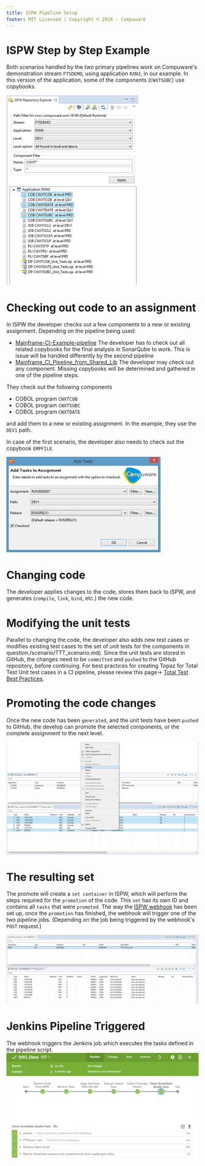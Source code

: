 ```yaml
---
title: ISPW Pipeline Setup
footer: MIT Licensed | Copyright © 2018 - Compuware
---
```


# ISPW Step by Step Example

Both scenarios handled by the two primary pipelines work on Compuware's demonstration stream `FTSDEMO`, using application `RXN3`, in our example. In this version of the application, some of the components (`CWXTSUBC`) use copybooks.

![ISPW repository explorer](../images/ISPW_repository_explorer.png)

# Checking out code to an assignment

In ISPW the developer checks out a few components to a new or existing assignment. Depending on the pipeline being used:

- [Mainframe-CI-Example-pipeline](../../pipelines/basic_example_pipeline.md)
The developer has to check out all related copybooks for the final analysis in SonarQube to work. This is issue will be handled differently by the second pipeline
- [Mainframe_CI_Pipeline_from_Shared_Lib](../../advanced_pipelines/readme.md#mainframe-ci-pipeline-from-shared-lib)
The developer may check out any component. Missing copybooks will be determined and gathered in one of the pipeline steps.

They check out the following components

- COBOL program `CWXTCOB`
- COBOL program `CWXTSUBC`
- COBOL program `CWXTDATE`

and add them to a new or existing assignment. In the example, they use the `DEV1` path.

In case of the first scenario, the developer also needs to check out the copybook `EMPFILE`.

![ISPW checkout](../images/ISPW_checkout.png)

# Changing code

The developer applies changes to the code, stores them back to ISPW, and generates (`compile`, `link`, `bind`, etc.) the new code.

# Modifying the unit tests

Parallel to changing the code, the developer also adds new test cases or modifies existing test cases to the set of unit tests for the components in question./scenario/TTT_scenario.md). Since the unit tests are stored in GitHub, the changes need to be `committed` and `pushed` to the GitHub repository, before continuing.  For best practices for creating Topaz for Total Test Unit test cases in a CI pipeline, please review this page-> [Total Test Best Practices](../ttt/TTT_scenario.md).

# Promoting the code changes

Once the new code has been `generated`, and the unit tests have been `pushed` to GitHub, the develop can promote the selected components, or the complete assignment to the next level.

![ISPW promote](../images/ISPW_promote.png)

# The resulting set

The promote will create a `set container` in ISPW, which will perform the steps required for the `promotion` of the code. This `set` has its own ID and contains all `tasks` that were `promoted`. The way the [ISPW webhook](../../tool_configuration/webhook_setup.md) has been set up, once the `promotion` has finished, the webhook will trigger one of the two pipeline jobs. (Depending on the job being triggered by the webhook's `POST` request.)

![ISPW set](../images/ISPW_set.png)

# Jenkins Pipeline Triggered

The webhook triggers the Jenkins job which executes the tasks defined in the pipeline script.  
![ISPW set](../../pipelines/images/Jenkins_Pipeline.png)

